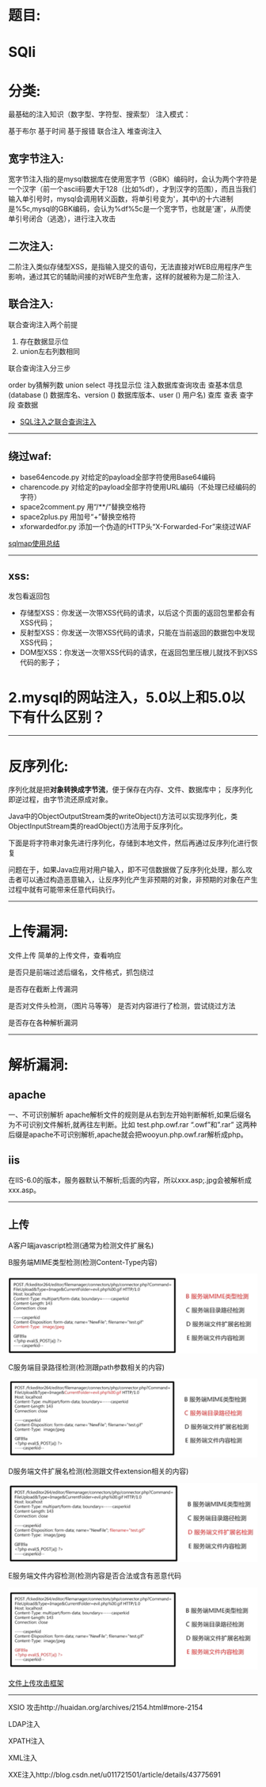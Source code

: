 # 题目:

# SQli

# 分类:
最基础的注入知识（数字型、字符型、搜索型）
注入模式：

基于布尔 
基于时间 
基于报错 
联合注入 
堆查询注入 

## 宽字节注入:

宽字节注入指的是mysql数据库在使用宽字节（GBK）编码时，会认为两个字符是一个汉字（前一个ascii码要大于128（比如%df），才到汉字的范围），而且当我们输入单引号时，mysql会调用转义函数，将单引号变为\'，其中\的十六进制是%5c,mysql的GBK编码，会认为%df%5c是一个宽字节，也就是'運'，从而使单引号闭合（逃逸），进行注入攻击

## 二次注入:

二阶注入类似存储型XSS，是指输入提交的语句，无法直接对WEB应用程序产生影响，通过其它的辅助间接的对WEB产生危害，这样的就被称为是二阶注入.

## 联合注入:
联合查询注入两个前提

1. 存在数据显示位
2. union左右列数相同

联合查询注入分三步

order by猜解列数
union select 寻找显示位
注入数据库查询攻击
查基本信息 (database () 数据库名、version () 数据库版本、user () 用户名)
查库
查表
查字段
查数据

- [SQL注入之联合查询注入](https://wileysec.com/archives/194/)





---

## 绕过waf:

- base64encode.py 对给定的payload全部字符使用Base64编码
- charencode.py 对给定的payload全部字符使用URL编码（不处理已经编码的字符）
- space2comment.py 用“/**/”替换空格符
- space2plus.py 用加号“+”替换空格符
- xforwardedfor.py 添加一个伪造的HTTP头“X-Forwarded-For”来绕过WAF

[sqlmap使用总结](https://zerokeeper.com/web-security/sqlmap-usage-summary.html)




---

## xss:

发包看返回包

- 存储型XSS：你发送一次带XSS代码的请求，以后这个页面的返回包里都会有XSS代码；
- 反射型XSS：你发送一次带XSS代码的请求，只能在当前返回的数据包中发现XSS代码；
- DOM型XSS：你发送一次带XSS代码的请求，在返回包里压根儿就找不到XSS代码的影子；


# 2.mysql的网站注入，5.0以上和5.0以下有什么区别？


---


# 反序列化:


序列化就是把**对象转换成字节流**，便于保存在内存、文件、数据库中；
反序列化即逆过程，由字节流还原成对象。

Java中的ObjectOutputStream类的writeObject()方法可以实现序列化，类ObjectInputStream类的readObject()方法用于反序列化。

下面是将字符串对象先进行序列化，存储到本地文件，然后再通过反序列化进行恢复

问题在于，如果Java应用对用户输入，即不可信数据做了反序列化处理，那么攻击者可以通过构造恶意输入，让反序列化产生非预期的对象，非预期的对象在产生过程中就有可能带来任意代码执行。


---

# 上传漏洞:

文件上传
简单的上传文件，查看响应

是否只是前端过滤后缀名，文件格式，抓包绕过

是否存在截断上传漏洞

是否对文件头检测，（图片马等等）
是否对内容进行了检测，尝试绕过方法

是否存在各种解析漏洞

---

# 解析漏洞:
## apache
一、不可识别解析
apache解析文件的规则是从右到左开始判断解析,如果后缀名为不可识别文件解析,就再往左判断。比如 test.php.owf.rar “.owf”和”.rar” 这两种后缀是apache不可识别解析,apache就会把wooyun.php.owf.rar解析成php。

## iis

在IIS-6.0的版本，服务器默认不解析;后面的内容，所以xxx.asp;.jpg会被解析成xxx.asp。



---


## 上传

A客户端javascript检测(通常为检测文件扩展名)

B服务端MIME类型检测(检测Content-Type内容)

![2D3C5CEC-D23B-4AD9-90B0-6D9044E37544](https://raw.githubusercontent.com/jerrychan807/imggg/master/image/2D3C5CEC-D23B-4AD9-90B0-6D9044E37544.png)

C服务端目录路径检测(检测跟path参数相关的内容)

![20200914000100](https://raw.githubusercontent.com/jerrychan807/imggg/master/image/20200914000100.png)


D服务端文件扩展名检测(检测跟文件extension相关的内容)

![20200914000126](https://raw.githubusercontent.com/jerrychan807/imggg/master/image/20200914000126.png)

E服务端文件内容检测(检测内容是否合法或含有恶意代码

![39EFE11A-7C4F-42C0-B013-00F5061E1F9B](https://raw.githubusercontent.com/jerrychan807/imggg/master/image/39EFE11A-7C4F-42C0-B013-00F5061E1F9B.png)

[文件上传攻击框架](https://www.mi1k7ea.com/2019/10/14/文件上传漏洞总结/#绕过方法-4)

---


XSIO 攻击http://huaidan.org/archives/2154.html#more-2154

LDAP注入

XPATH注入

XML注入

XXE注入http://blog.csdn.net/u011721501/article/details/43775691